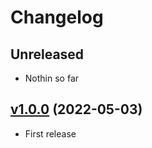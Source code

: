 
# Changelog

## Unreleased

- Nothin so far

## [v1.0.0] (2022-05-03)

- First release

[v1.0.0]: https://github.com/gunvirranu/perturb/releases/tag/v1.0.0
